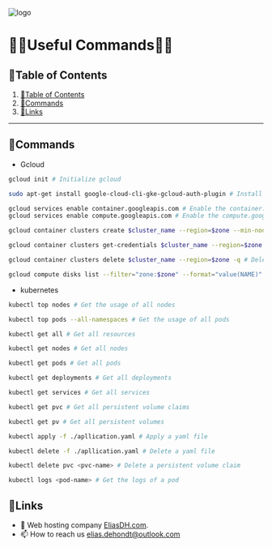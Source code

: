 ![logo](https://eliasdh.com/assets/media/images/logo-github.png)
# 💙🤍Useful Commands🤍💙

## 📘Table of Contents

1. [📘Table of Contents](#📘table-of-contents)
2. [📝Commands](#📝Commands)
3. [🔗Links](#🔗links)

---

## 📝Commands

- Gcloud
```bash
gcloud init # Initialize gcloud

sudo apt-get install google-cloud-cli-gke-gcloud-auth-plugin # Install gcloud package for kubernetes

gcloud services enable container.googleapis.com # Enable the container.googleapis.com service
gcloud services enable compute.googleapis.com # Enable the compute.googleapis.com service

gcloud container clusters create $cluster_name --region=$zone --min-nodes=$min_nodes --max-nodes=$max_nodes --enable-ip-alias --machine-type=n1-standard-4 --disk-size=40GB --enable-autoscaling # Create a cluster

gcloud container clusters get-credentials $cluster_name --region=$zone # Get the credentials of a cluster

gcloud container clusters delete $cluster_name --region=$zone -q # Delete a cluster

gcloud compute disks list --filter="zone:$zone" --format="value(NAME)" | xargs -I {} gcloud compute disks delete {} --zone=$zone --quiet # Delete all disks in a zone
```

- kubernetes
```bash
kubectl top nodes # Get the usage of all nodes

kubectl top pods --all-namespaces # Get the usage of all pods

kubectl get all # Get all resources

kubectl get nodes # Get all nodes

kubectl get pods # Get all pods

kubectl get deployments # Get all deployments

kubectl get services # Get all services

kubectl get pvc # Get all persistent volume claims

kubectl get pv # Get all persistent volumes

kubectl apply -f ./apllication.yaml # Apply a yaml file

kubectl delete -f ./apllication.yaml # Delete a yaml file

kubectl delete pvc <pvc-name> # Delete a persistent volume claim

kubectl logs <pod-name> # Get the logs of a pod
```

## 🔗Links
- 👯 Web hosting company [EliasDH.com](https://eliasdh.com).
- 📫 How to reach us elias.dehondt@outlook.com
